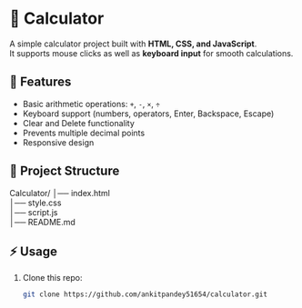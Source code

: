 # 🧮 Calculator

A simple calculator project built with **HTML, CSS, and JavaScript**.  
It supports mouse clicks as well as **keyboard input** for smooth calculations.

## 🚀 Features

- Basic arithmetic operations: `+`, `-`, `×`, `÷`
- Keyboard support (numbers, operators, Enter, Backspace, Escape)
- Clear and Delete functionality
- Prevents multiple decimal points
- Responsive design

## 📂 Project Structure

Calculator/
│── index.html  
│── style.css  
│── script.js  
│── README.md

## ⚡ Usage

1. Clone this repo:
   ```bash
   git clone https://github.com/ankitpandey51654/calculator.git
   ```
